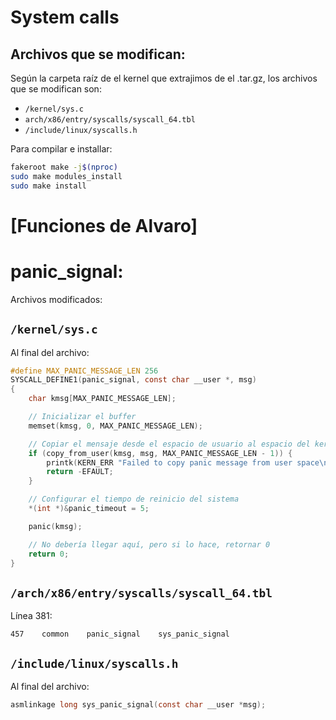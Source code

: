 # System calls

## Archivos que se modifican:
Según la carpeta raíz de el kernel que extrajimos de el .tar.gz, los archivos que se modifican son:
- `/kernel/sys.c`
- `arch/x86/entry/syscalls/syscall_64.tbl`
- `/include/linux/syscalls.h`

Para compilar e installar:
```bash
fakeroot make -j$(nproc)
sudo make modules_install
sudo make install
```

# [Funciones de Alvaro]

# panic_signal:
Archivos modificados:
## `/kernel/sys.c`
Al final del archivo:
```c
#define MAX_PANIC_MESSAGE_LEN 256
SYSCALL_DEFINE1(panic_signal, const char __user *, msg)
{
    char kmsg[MAX_PANIC_MESSAGE_LEN];

    // Inicializar el buffer
    memset(kmsg, 0, MAX_PANIC_MESSAGE_LEN); 

    // Copiar el mensaje desde el espacio de usuario al espacio del kernel
    if (copy_from_user(kmsg, msg, MAX_PANIC_MESSAGE_LEN - 1)) {
        printk(KERN_ERR "Failed to copy panic message from user space\n");
        return -EFAULT; 
    }

    // Configurar el tiempo de reinicio del sistema
    *(int *)&panic_timeout = 5; 

    panic(kmsg); 

    // No debería llegar aquí, pero si lo hace, retornar 0
    return 0; 
}
```
## `/arch/x86/entry/syscalls/syscall_64.tbl`
Línea 381:
```plaintext
457    common    panic_signal    sys_panic_signal
```
## `/include/linux/syscalls.h`
Al final del archivo:
```c
asmlinkage long sys_panic_signal(const char __user *msg);
```
